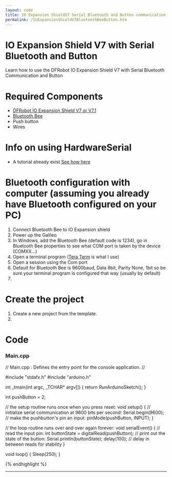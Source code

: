 ```yaml
---
layout: code
title: IO Expansion ShieldV7 Serial Bluetooth and Button communication
permalink: /IoExpansionShieldV7BluetoothBeeButton.htm
---
```


# IO Expansion Shield V7 with Serial Bluetooth and Button
Learn how to use the DFRobot IO Expansion Shield V7 with Serial Bluetooth Communication and Button

# Required Components
* [DFRobot IO Expansion Shield V7 or V7.1](http://www.dfrobot.com/index.php?route=product/product&product_id=1009#.Ui0468Ywceo)
* [Bluetooth Bee](http://www.dfrobot.com/index.php?route=product/product&product_id=193&search=bluetooth+bee&description=true)
* Push button
* Wires

# Info on using HardwareSerial
* A tutorial already exist [See how here](https://github.com/ms-iot/content/blob/develop/TXRX.md)

# Bluetooth configuration with computer (assuming you already have Bluetooth configured on your PC)
1. Connect Bluetooth Bee to IO Expansion shield
2. Power up the Galileo
3. In Windows, add the Bluetooth Bee (default code is 1234), go in Bluetooth Bee properties to see what COM port is taken by the device (COMXX...)
3. Open a terminal program ([Tera Term](http://ttssh2.sourceforge.jp/) is what I use)
4. Open a session using the Com port
4. Default for Bluetooth Bee is 9600baud, Data 8bit, Parity None, 1bit so be sure your terminal program is configured that way (usually by default)
5. 

# Create the project
1. Create a new project from the template.
2. 

# Code

### Main.cpp
// Main.cpp : Defines the entry point for the console application.
//

#include "stdafx.h"
#include "arduino.h"

int _tmain(int argc, _TCHAR* argv[])
{
	return RunArduinoSketch();
}

int pushButton = 2;

// the setup routine runs once when you press reset:
void setup() {
	// initialize serial communication at 9600 bits per second:
	Serial.begin(9600);
	// make the pushbutton's pin an input:
	pinMode(pushButton, INPUT);
}

// the loop routine runs over and over again forever:
void serialEvent() {
	// read the input pin:
	int buttonState = digitalRead(pushButton);
	// print out the state of the button:
	Serial.println(buttonState);
	delay(100);        // delay in between reads for stability
}

void loop()
{
	Sleep(250);
}

{% endhighlight %}

---





